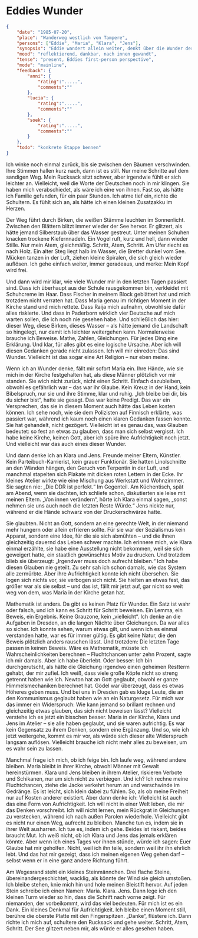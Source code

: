 # Eddies Wunder

```json
{
    "date": "1985-07-20",
    "place": "Wanderweg westlich von Tampere",
    "persons": ["Eddie", "Maria", "Klara", "Jens"],
    "synopsis": "Eddie wandert allein weiter, denkt über die Wunder der letzten Tage nach, erinnert sich an Maria und an das Künstlerpaar Klara & Jens, reflektiert den Widerspruch zwischen Glauben und Mathematik und ehrt die Aufrichtigen mit einem kleinen Denkmal.",
    "mood": "reflektierend, dankbar, nach innen gewandt",
    "tense": "present, Eddies first-person perspective",
    "mode": "mainline",
    "feedback": {
        "anni": {
            "rating":".....",
            "comments":""
        },
        "lucia": {
            "rating":".....",
            "comments":""
        },
        "soek": {
            "rating":".....",
            "comments":""
        }
    },
    "todo": "konkrete Etappe bennen"
}
```

Ich winke noch einmal zurück, bis sie zwischen den Bäumen verschwinden. Ihre Stimmen hallen kurz nach, dann ist es still. Nur meine Schritte auf dem sandigen Weg.
Mein Rucksack sitzt schwer, aber irgendwie fühlt er sich leichter an. Vielleicht, weil die Worte der Deutschen noch in mir klingen. Sie haben mich verabschiedet, als wäre ich eine von ihnen. Fast so, als hätte ich Familie gefunden, für ein paar Stunden. Ich atme tief ein, richte die Schultern. Es fühlt sich an, als hätte ich einen kleinen Zusatzakku im Herzen.

Der Weg führt durch Birken, die weißen Stämme leuchten im Sonnenlicht. Zwischen den Blättern blitzt immer wieder der See hervor. Er glitzert, als hätte jemand Silberstaub über das Wasser gestreut. Unter meinen Schuhen knacken trockene Kiefernnadeln. Ein Vogel ruft, kurz und hell, dann wieder Stille. Nur mein Atem, gleichmäßig. Schritt, Atem, Schritt. Am Ufer riecht es nach Holz. Ein alter Steg liegt halb im Wasser, die Bretter dunkel vom See. Mücken tanzen in der Luft, ziehen kleine Spiralen, die sich gleich wieder auflösen. Ich gehe einfach weiter, immer geradeaus, und merke: Mein Kopf wird frei.

Und dann wird mir klar, wie viele Wunder mir in den letzten Tagen passiert sind. Dass ich überhaupt aus der Schule rausgekommen bin, verkleidet mit Schuhcreme im Haar. Dass Fischer in meinem Block geblättert hat und mich trotzdem nicht verraten hat. Dass Maria genau im richtigen Moment in der Kirche stand und mich rettete. Dass Raija mich aufnahm, obwohl sie dafür alles riskierte. Und dass in Paderborn wirklich vier Deutsche auf mich warten sollen, die ich noch nie gesehen habe. Und schließlich das hier: dieser Weg, diese Birken, dieses Wasser – als hätte jemand die Landschaft so hingelegt, nur damit ich leichter weitergehen kann.
Normalerweise brauche ich Beweise. Mathe, Zahlen, Gleichungen. Für jedes Ding eine Erklärung. Und klar, für alles gibt es eine logische Ursache. Aber ich will diesen Gedanken gerade nicht zulassen. Ich will mir einreden: Das sind Wunder. Vielleicht ist das sogar eine Art Religion – nur eben meine.

Wenn ich an Wunder denke, fällt mir sofort Maria ein. Ihre Hände, wie sie mich in der Kirche festgehalten hat, als diese Männer plötzlich vor mir standen. Sie wich nicht zurück, nicht einen Schritt. Einfach dazubleiben, obwohl es gefährlich war – das war ihr Glaube. Kein Kreuz in der Hand, kein Bibelspruch, nur sie und ihre Stimme, klar und ruhig. „Ich bleibe bei dir, bis du sicher bist“, hatte sie gesagt. Das war keine Predigt. Das war ein Versprechen, das sie in diesem Moment auch hätte das Leben kosten können. Ich sehe noch, wie sie dem Polizisten auf Finnisch erklärte, was passiert war, während ich kaum noch einen klaren Gedanken fassen konnte. Sie hat gehandelt, nicht gezögert. Vielleicht ist es genau das, was Glauben bedeutet: so fest an etwas zu glauben, dass man sich selbst vergisst. Ich habe keine Kirche, keinen Gott, aber ich spüre ihre Aufrichtigkeit noch jetzt. Und vielleicht war das auch eines dieser Wunder.

Und dann denke ich an Klara und Jens. Freunde meiner Eltern, Künstler. Kein Parteibuch-Karrierist, kein grauer Funktionär. Sie hatten Linolschnitte an den Wänden hängen, den Geruch von Terpentin in der Luft, und manchmal stapelten sich Plakate mit dicken roten Lettern in der Ecke. Ihr kleines Atelier wirkte wie eine Mischung aus Werkstatt und Wohnzimmer. Sie sagten nie: „Die DDR ist perfekt.“ Im Gegenteil. Am Küchentisch, spät am Abend, wenn sie dachten, ich schliefe schon, diskutierten sie leise mit meinen Eltern. „Von innen verändern“, hörte ich Klara einmal sagen, „sonst nehmen sie uns auch noch die letzten Reste Würde.“ Jens nickte nur, während er die Hände schwarz von der Druckerschwärze hatte.

Sie glaubten. Nicht an Gott, sondern an eine gerechte Welt, in der niemand mehr hungern oder allein erfrieren sollte. Für sie war der Sozialismus kein Apparat, sondern eine Idee, für die sie sich abmühten – und die ihnen gleichzeitig dauernd das Leben schwer machte. Ich erinnere mich, wie Klara einmal erzählte, sie habe eine Ausstellung nicht bekommen, weil sie sich geweigert hatte, ein staatlich gewünschtes Motiv zu drucken. Und trotzdem blieb sie überzeugt: „Irgendwer muss doch aufrecht bleiben.“ Ich habe diesen Glauben nie geteilt. Zu sehr sah ich schon damals, wie das System alle zermürbte. Aber ihre Aufrichtigkeit konnte ich nicht übersehen. Sie logen sich nichts vor, sie verbogen sich nicht. Sie hielten an etwas fest, das größer war als sie selbst – und das ist, fällt mir jetzt auf, gar nicht so weit weg von dem, was Maria in der Kirche getan hat.

Mathematik ist anders. Da gibt es keinen Platz für Wunder. Ein Satz ist wahr oder falsch, und ich kann es Schritt für Schritt beweisen. Ein Lemma, ein Beweis, ein Ergebnis. Keine Grauzone, kein „vielleicht“. Ich denke an die Aufgaben in Dresden, an die langen Nächte über Gleichungen. Da war alles so sicher. Ich konnte sehen, warum etwas gilt, und wenn ich es einmal verstanden hatte, war es für immer gültig. Es gibt keine Natur, die den Beweis plötzlich anders rauschen lässt.
Und trotzdem: Die letzten Tage passen in keinen Beweis. Wäre es Mathematik, müsste ich Wahrscheinlichkeiten berechnen – Fluchtchancen unter zehn Prozent, sagte ich mir damals. Aber ich habe überlebt. Oder besser: Ich bin durchgerutscht, als hätte die Gleichung irgendwo einen geheimen Restterm gehabt, der mir zufiel.
Ich weiß, dass viele große Köpfe nicht so streng getrennt haben wie ich. Newton hat an Gott geglaubt, obwohl er ganze Himmelsmechaniken berechnet hat. Gödel war überzeugt, dass es etwas Höheres geben muss. Und bei uns in Dresden gab es kluge Leute, die an den Kommunismus geglaubt haben wie an ein Naturgesetz. Für mich war das immer ein Widerspruch: Wie kann jemand so brillant rechnen und gleichzeitig etwas glauben, das sich nicht beweisen lässt? Vielleicht verstehe ich es jetzt ein bisschen besser. Maria in der Kirche, Klara und Jens im Atelier – sie alle haben geglaubt, und sie waren aufrichtig. Es war kein Gegensatz zu ihrem Denken, sondern eine Ergänzung. Und so, wie ich jetzt weitergehe, kommt es mir vor, als würde sich dieser alte Widerspruch langsam auflösen. Vielleicht brauche ich nicht mehr alles zu beweisen, um es wahr sein zu lassen.

Manchmal frage ich mich, ob ich feige bin. Ich laufe weg, während andere bleiben. Maria bleibt in ihrer Kirche, obwohl Männer mit Gewalt hereinstürmen. Klara und Jens bleiben in ihrem Atelier, riskieren Verbote und Schikanen, nur um sich nicht zu verbiegen. Und ich? Ich rechne meine Fluchtchancen, ziehe die Jacke verkehrt herum an und verschwinde im Gedränge.
Es ist leicht, sich klein dabei zu fühlen. So, als ob meine Freiheit nur auf Kosten anderer existiert. Aber dann denke ich: Vielleicht ist auch das eine Form von Aufrichtigkeit. Ich will nicht in einer Welt leben, die mir das Denken vorschreibt. Ich will nicht lernen, mein Rückgrat in Gleichungen zu verstecken, während ich nach außen Parolen wiederhole. Vielleicht gibt es nicht nur einen Weg, aufrecht zu bleiben. Manche tun es, indem sie in ihrer Welt ausharren. Ich tue es, indem ich gehe. Beides ist riskant, beides braucht Mut.
Ich weiß nicht, ob ich Klara und Jens das jemals erklären könnte. Aber wenn ich eines Tages vor ihnen stünde, würde ich sagen: Euer Glaube hat mir geholfen. Nicht, weil ich ihn teile, sondern weil ihr ihn ehrlich lebt. Und das hat mir gezeigt, dass ich meinen eigenen Weg gehen darf – selbst wenn er in eine ganz andere Richtung führt.

Am Wegesrand steht ein kleines Steinmännchen. Drei flache Steine, übereinandergeschichtet, wacklig, als könnte der Wind sie gleich umstoßen. Ich bleibe stehen, knie mich hin und hole meinen Bleistift hervor. Auf jeden Stein schreibe ich einen Namen: Maria. Klara. Jens. Dann lege ich den kleinen Turm wieder so hin, dass die Schrift nach vorne zeigt. Für niemanden, der vorbeikommt, wird das viel bedeuten. Für mich ist es ein Dank. Ein kleines Denkmal für Aufrichtigkeit.
Ich bleibe einen Moment still, berühre die oberste Platte mit den Fingerspitzen. „Danke“, flüstere ich. Dann richte ich mich auf, schultere den Rucksack und gehe weiter. Schritt, Atem, Schritt. Der See glitzert neben mir, als würde er alles gesehen haben.
